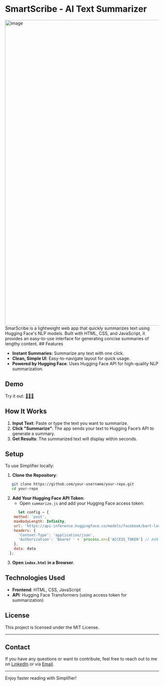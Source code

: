 
# SmartScribe - AI Text Summarizer

<img width="1000" alt="image" src="https://github.com/user-attachments/assets/8016b677-e126-4ca9-9d38-b9e7871859e4">
SmarScribe is a lightweight web app that quickly summarizes text using Hugging Face's NLP models. Built with HTML, CSS, and JavaScript, it provides an easy-to-use interface for generating concise summaries of lengthy content.
## Features

- **Instant Summaries**: Summarize any text with one click.
- **Clean, Simple UI**: Easy-to-navigate layout for quick usage.
- **Powered by Hugging Face**: Uses Hugging Face API for high-quality NLP summarization.

## Demo

Try it out: [👨🏻‍💻](https://ai-text-summarizer03.netlify.app/)


## How It Works

1. **Input Text**: Paste or type the text you want to summarize.
2. **Click "Summarize"**: The app sends your text to Hugging Face’s API to generate a summary.
3. **Get Results**: The summarized text will display within seconds.

## Setup

To use Simplifier locally:

1. **Clone the Repository**:
```bash
   git clone https://github.com/your-username/your-repo.git
   cd your-repo
```

2. **Add Your Hugging Face API Token**:
   - Open `summarize.js` and add your Hugging Face access token:
```javascript
      let config = {
    method: 'post',
    maxBodyLength: Infinity,
    url: 'https://api-inference.huggingface.co/models/facebook/bart-large-cnn',
    headers: {
      'Content-Type': 'application/json',
      'Authorization': 'Bearer ' +  process.env['ACCESS_TOKEN'] // Add Your token here
    },
    data: data
  };

```

3. **Open `index.html` in a Browser**.

## Technologies Used

- **Frontend**: HTML, CSS, JavaScript
- **API**: Hugging Face Transformers (using access token for summarization)

## License

This project is licensed under the MIT License.

---
## Contact

If you have any questions or want to contribute, feel free to reach out to me on [LinkedIn](https://www.linkedin.com/in/naman-singh-rana-a54842319) or via [Email](mailto:namanr738@gmail.com).

---

Enjoy faster reading with Simplifier!
